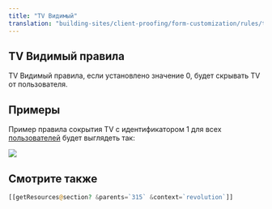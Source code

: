```yaml
---
title: "TV Видимый"
translation: "building-sites/client-proofing/form-customization/rules/tv-visible"
---
```


## TV Видимый правила

TV Видимый правила, если установлено значение 0, будет скрывать TV от пользователя.

## Примеры

Пример правила сокрытия TV с идентификатором 1 для всех [пользователей](building-sites/client-proofing/security/users "пользователей") будет выглядеть так:

![](/2.x/en/building-sites/client-proofing/form-customization/rules/rule-tvvisible.png)

## Смотрите также

```php
[[getResources@section? &parents=`315` &context=`revolution`]]
```
